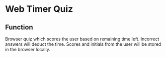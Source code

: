 # Web Timer Quiz

## Function

Browser quiz which scores the user based on remaining time left. Incorrect answers will deduct the time. Scores and initials from the user will be stored in the browser locally.